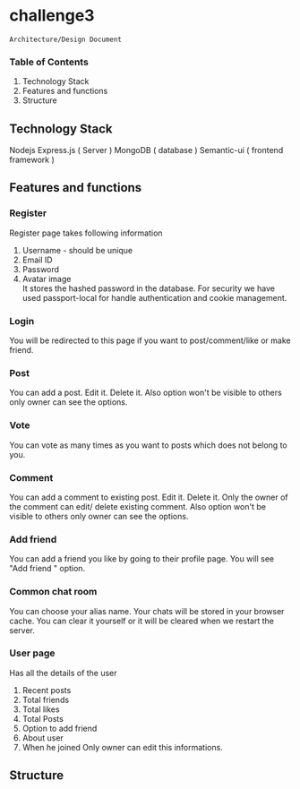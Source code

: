 # challenge3
```
Architecture/Design Document
```
### Table of Contents

1. Technology Stack
2. Features and functions
3. Structure

## Technology Stack
Nodejs 
Express.js ( Server )
MongoDB  ( database )
Semantic-ui ( frontend framework )

## Features and functions
### Register
Register page takes following information
1. Username - should be unique
2. Email ID
3. Password
4. Avatar image  
It stores the hashed password in the database. 
For security we have used passport-local for handle authentication and cookie management.

### Login
You will be redirected to this page if you want to post/comment/like or make friend.

### Post
You can add a post. Edit it. Delete it. Also option won't be visible to others only owner can see the options.

### Vote
You can vote as many times as you want to posts which does not belong to you.
### Comment 
You can add a comment to existing post. Edit it. Delete it. Only the owner of the comment can edit/ delete existing comment. Also option won't be visible to others only owner can see the options.

### Add friend 
You can add a friend you like by going to their profile page. You will see "Add friend " option.

### Common chat room
You can choose your alias name. Your chats will be stored in your browser cache. You can clear it yourself or it will be cleared when we restart the server.

### User page 
Has all the details of the user
1. Recent posts
2. Total friends
3. Total likes
4. Total Posts
5. Option to add friend
6. About user
7. When he joined
Only owner can edit this informations.

## Structure
